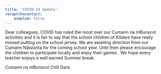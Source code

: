```yaml
---
title: 'COVID-19 Update'
recaptchacontact:
    enabled: false
---
```



Dear colleagues, 
	COVID has ruled the roost over our Cumann na mBunscol activities and it is fair to say that the school children of Kildare have really missed putting on the school jersey. We are awaiting direction from our Cumann Náisiúnta for the coming school year. Until then please encourage the children to participate locally and enjoy their games . We hope every teacher enjoys a well earned Summer break.
    
Cumann na mBunscol Chill Dara     